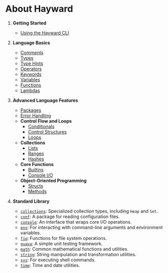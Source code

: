 # About Hayward

1. **Getting Started**
   - [Using the Hayward CLI](cli.md)

2. **Language Basics**
   - [Comments](comments.md)
   - [Types](types.md)
   - [Type Hints](type_hints.md)
   - [Operators](operators.md)
   - [Keywords](keywords.md)
   - [Variables](variables.md)
   - [Functions](functions.md)
   - [Lambdas](lambdas.md)

3. **Advanced Language Features**
   - [Packages](packages.md)
   - [Error Handling](error_handling.md)
   - **Control Flow and Loops**
     - [Conditionals](conditionals.md)
     - [Control Structures](control_structures.md)
     - [Loops](loops.md)
   - **Collections**
     - [Lists](lists.md)
     - [Ranges](ranges.md)
     - [Hashes](hashes.md)
   - **Core Functions**
     - [Builtins](builtins.md)
     - [Console I/O](console_io.md)
   - **Object-Oriented Programming**
     - [Structs](structs.md)
     - [Methods](functions.md)

4. **Standard Library**
   - [`collections`](lib/collections.md): Specialized collection types, including `Heap` and `Set`.
   - [`conf`](lib/conf.md): A package for reading configuration files.
   - [`console`](lib/console.md): An interface that wraps core I/O operations.
   <!-- - [`crypto`](lib/crypto.md): Cryptographic functions like MD5 and SHA-2. -->
   - [`env`](lib/env.md): For interacting with command-line arguments and environment variables.
   <!-- - [`ffi`](lib/ffi.md): A simple Foreign Function Interface package. -->
   - [`fio`](lib/fio.md): Functions for file system operations.
   - [`guava`](lib/guava.md): A simple unit testing framework.
   <!-- - [`http`](lib/http.md): Functions for HTTP requests (GET, POST, etc). -->
   <!-- - [`log`](lib/log.md): A minimal logging interface. -->
   - [`math`](lib/math.md): Common mathematical functions and utilities.
   <!-- - [`process`](lib/process.md): Utilities for interacting with system processes. -->
   <!-- - [`signal`](lib/signal.md): Functions and constants for signal handling. -->
   <!-- - [`socket`](lib/socket.md): Functions and constants for network communication using sockets. -->
   - [`string`](lib/string.md): String manipulation and transformation utilities.
   - [`sys`](lib/sys.md): For executing shell commands.
   <!-- - [`task`](lib/task.md): Asynchronous task management with support for timers and intervals. -->
   - [`time`](lib/time.md): Time and date utilities.
   <!-- - [`web`](lib/web.md): A lightweight web framework. -->
